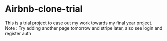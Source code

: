 # Airbnb-clone-trial
This is a trial project to ease out my work towards my final year project. Note : Try adding another page tomorrow and stripe later, also see login and register auth 
